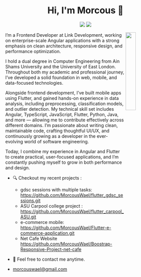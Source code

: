 
<h1 align="center">Hi, I'm Morcous 👋</h1>
<p align="center">
    <a href="https://www.linkedin.com/in/morcous-wael"><img src="https://img.shields.io/badge/linkedin-%230177B5?style=flat&logo=linkedin&logoColor=white"/></a>
    <a href="https://www.instagram.com/marcous_wael"><img src="https://img.shields.io/badge/instagram-%23E4415F?style=flat&logo=instagram&logoColor=white"/></a>
 </p>
  
  <img src="https://github.com/mohamedabusrea/mohamedabusrea/blob/master/profile-img.png" align="right" width="25%"/>

I’m a Frontend Developer at Link Development, working on enterprise-scale Angular applications with a strong emphasis on clean architecture, responsive design, and performance optimization.

I hold a dual degree in Computer Engineering from Ain Shams University and the University of East London. Throughout both my academic and professional journey, I’ve developed a solid foundation in web, mobile, and data-focused technologies.

Alongside frontend development, I’ve built mobile apps using Flutter, and gained hands-on experience in data analysis, including preprocessing, classification models, and outlier detection.
My technical skill set includes Angular, TypeScript, JavaScript, Flutter, Python, Java, and more — allowing me to contribute effectively across different domains. I’m passionate about writing clean, maintainable code, crafting thoughtful UI/UX, and continuously growing as a developer in the ever-evolving world of software engineering.

Today, I combine my experience in Angular and Flutter to create practical, user-focused applications, and I’m constantly pushing myself to grow in both performance and design.
- 🔍 Checkout my recent projects :
  - gdsc sessions with multiple tasks: https://github.com/MorcousWael/flutter_gdsc_sessions.git
  - ASU Carpool college project : https://github.com/MorcousWael/flutter_carpool_ASU.git
  - e-commerce mobile: https://github.com/MorcousWael/Flutter-e-commerce-application.git
  - Net Cafe Website https://github.com/MorcousWael/Boostrap-Responsive-Project-net-cafe

- 💬 Feel free to contact me anytime.
-  morcouswael@gmail.com
